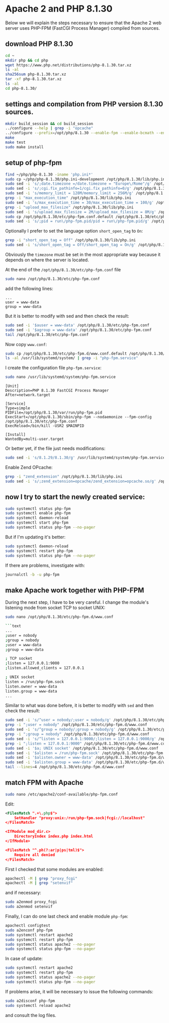 # Apache 2 and PHP 8.1.30

Below we will explain the steps necessary to ensure that the Apache 2 web server uses PHP-FPM (FastCGI Process Manager) compiled from sources.

## download PHP 8.1.30

```bash
cd ~
mkdir php && cd php
wget https://www.php.net/distributions/php-8.1.30.tar.xz
ls -al
sha256sum php-8.1.30.tar.xz
tar -xf php-8.1.30.tar.xz
ls -al
cd php-8.1.30/
```

## settings and compilation from PHP version 8.1.30 sources.

```bash
mkdir build_session && cd build_session
../configure --help | grep -i "opcache"
../configure --prefix=/opt/php/8.1.30 --enable-fpm --enable-bcmath --enable-ftp --with-openssl --disable-cgi --enable-mbstring --with-curl --with-mysqli --with-pdo-mysql --enable-intl --with-zlib --with-bz2 --enable-gd --with-jpeg --with-gettext --with-gmp --with-xsl --enable-zts --enable-gcov --enable-debug --with-ffi
make
make test
sudo make install
```

## setup of php-fpm

```bash
find ~/php/php-8.1.30 -iname 'php.ini*'
sudo cp ~/php/php-8.1.30/php.ini-development /opt/php/8.1.30/lib/php.ini
sudo sed -i 's/;date.timezone =/date.timezone = "Europe\/Rome"/g' /opt/php/8.1.30/lib/php.ini
sudo sed -i 's/;cgi.fix_pathinfo=1/cgi.fix_pathinfo=0/g' /opt/php/8.1.30/lib/php.ini
sudo sed -i 's/memory_limit = 128M/memory_limit = 256M/g' /opt/php/8.1.30/lib/php.ini
grep -i "max_execution_time" /opt/php/8.1.30/lib/php.ini
sudo sed -i 's/max_execution_time = 30/max_execution_time = 100/g' /opt/php/8.1.30/lib/php.ini
grep -i "upload_max_filesize" /opt/php/8.1.30/lib/php.ini
sudo sed -i 's/upload_max_filesize = 2M/upload_max_filesize = 8M/g' /opt/php/8.1.30/lib/php.ini
sudo cp /opt/php/8.1.30/etc/php-fpm.conf.default /opt/php/8.1.30/etc/php-fpm.conf
sudo sed -i 's/;pid = run\/php-fpm.pid/pid = run\/php-fpm.pid/g' /opt/php/8.1.30/etc/php-fpm.conf
```

Optionally I prefer to set the language option `short_open_tag` to `On`:

```bash
grep -i "short_open_tag = Off" /opt/php/8.1.30/lib/php.ini
sudo sed -i 's/short_open_tag = Off/short_open_tag = On/g' /opt/php/8.1.30/lib/php.ini
```

Obviously the `timezone` must be set in the most appropriate way because it depends on where the server is located.

At the end of the `/opt/php/8.1.30/etc/php-fpm.conf` file

```bash
sudo nano /opt/php/8.1.30/etc/php-fpm.conf
```

add the following lines:

```text
...
user = www-data
group = www-data
```

But it is better to modify with sed and then check the result:

```bash
sudo sed -i '$auser = www-data' /opt/php/8.1.30/etc/php-fpm.conf
sudo sed -i '$agroup = www-data' /opt/php/8.1.30/etc/php-fpm.conf
tail /opt/php/8.1.30/etc/php-fpm.conf
```

Now copy `www.conf`:

```bash
sudo cp /opt/php/8.1.30/etc/php-fpm.d/www.conf.default /opt/php/8.1.30/etc/php-fpm.d/www.conf
ls -al /usr/lib/systemd/system/ | grep -i "php-fpm.service"
```

I create the configuration file `php-fpm.service`:

```bash
sudo nano /usr/lib/systemd/system/php-fpm.service
```

```text
[Unit]
Description=PHP 8.1.30 FastCGI Process Manager
After=network.target

[Service]
Type=simple
PIDFile=/opt/php/8.1.30/var/run/php-fpm.pid
ExecStart=/opt/php/8.1.30/sbin/php-fpm --nodaemonize --fpm-config /opt/php/8.1.30/etc/php-fpm.conf
ExecReload=/bin/kill -USR2 $MAINPID

[Install]
WantedBy=multi-user.target
```

Or better yet, if the file just needs modifications:

```bash
sudo sed -i 's/8.1.29/8.1.30/g' /usr/lib/systemd/system/php-fpm.service
```

Enable Zend OPcache:

```bash
grep -i "zend_extension" /opt/php/8.1.30/lib/php.ini
sudo sed -i 's/;zend_extension=opcache/zend_extension=opcache.so/g' /opt/php/8.1.30/lib/php.ini
```

## now I try to start the newly created service:

```bash
sudo systemctl status php-fpm
sudo systemctl enable php-fpm
sudo systemctl daemon-reload
sudo systemctl start php-fpm
sudo systemctl status php-fpm --no-pager
```

But if I'm updating it's better:

```bash
sudo systemctl daemon-reload
sudo systemctl restart php-fpm
sudo systemctl status php-fpm --no-pager
```

If there are problems, investigate with:

```bash
journalctl -b -u php-fpm
```

## make Apache work together with PHP-FPM

During the next step, I have to be very careful.
I change the module's listening mode from socket TCP to socket UNIX:

```bash
sudo nano /opt/php/8.1.30/etc/php-fpm.d/www.conf

```text
...
;user = nobody
;group = nobody
;user = www-data
;group = www-data

; TCP socket
;listen = 127.0.0.1:9000
;listen.allowed_clients = 127.0.0.1

; UNIX socket
listen = /run/php-fpm.sock
listen.owner = www-data
listen.group = www-data
...
```

Similar to what was done before, it is better to modify with `sed` and then check the result:

```bash
sudo sed -i 's/^user = nobody/;user = nobody/g' /opt/php/8.1.30/etc/php-fpm.d/www.conf
grep -i ";user = nobody" /opt/php/8.1.30/etc/php-fpm.d/www.conf
sudo sed -i 's/^group = nobody/;group = nobody/g' /opt/php/8.1.30/etc/php-fpm.d/www.conf
grep -i ";group = nobody" /opt/php/8.1.30/etc/php-fpm.d/www.conf
sudo sed -i 's/^listen = 127.0.0.1:9000/;listen = 127.0.0.1:9000/g' /opt/php/8.1.30/etc/php-fpm.d/www.conf
grep -i ";listen = 127.0.0.1:9000" /opt/php/8.1.30/etc/php-fpm.d/www.conf
sudo sed -i '$a; UNIX socket' /opt/php/8.1.30/etc/php-fpm.d/www.conf
sudo sed -i '$alisten = /run/php-fpm.sock' /opt/php/8.1.30/etc/php-fpm.d/www.conf
sudo sed -i '$alisten.owner = www-data' /opt/php/8.1.30/etc/php-fpm.d/www.conf
sudo sed -i '$alisten.group = www-data' /opt/php/8.1.30/etc/php-fpm.d/www.conf
tail --lines=4 /opt/php/8.1.30/etc/php-fpm.d/www.conf
```

## match FPM with Apache

```bash
sudo nano /etc/apache2/conf-available/php-fpm.conf
```

Edit:

```xml
<FilesMatch ".+\.php$">
    SetHandler "proxy:unix:/run/php-fpm.sock|fcgi://localhost"
</FilesMatch>

<IfModule mod_dir.c>
    DirectoryIndex index.php index.html
</IfModule>

<FilesMatch "^.ph(?:ar|p|ps|tml)$">
    Require all denied
</FilesMatch>
```

First I checked that some modules are enabled:

```bash
apachectl -M | grep "proxy_fcgi"
apachectl -M | grep "setenvif"
```

and if necessary:

```bash
sudo a2enmod proxy_fcgi
sudo a2enmod setenvif
```

Finally, I can do one last check and enable module `php-fpm`:

```bash
apachectl configtest
sudo a2enconf php-fpm
sudo systemctl restart apache2
sudo systemctl restart php-fpm
sudo systemctl status apache2 --no-pager
sudo systemctl status php-fpm --no-pager
```

In case of update:

```bash
sudo systemctl restart apache2
sudo systemctl restart php-fpm
sudo systemctl status apache2 --no-pager
sudo systemctl status php-fpm --no-pager
```

If problems arise, it will be necessary to issue the following commands: 

```bash
sudo a2disconf php-fpm
sudo systemctl reload apache2
```

and consult the log files.
